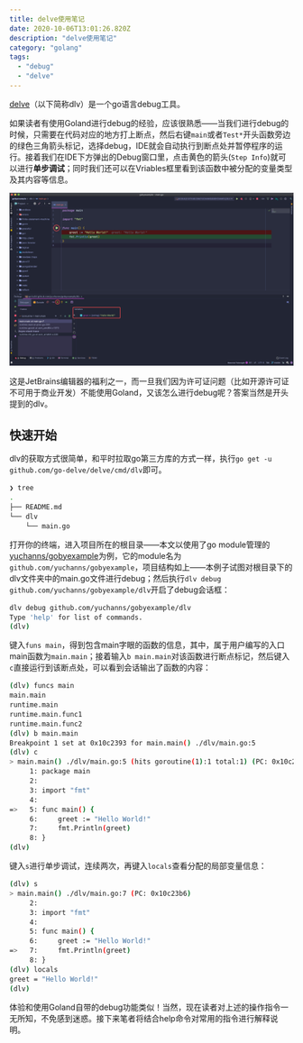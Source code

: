 ```yaml
---
title: delve使用笔记
date: 2020-10-06T13:01:26.820Z
description: "delve使用笔记"
category: "golang"
tags:
  - "debug"
  - "delve"
---
```

[delve](https://github.com/go-delve/delve)（以下简称dlv）是一个go语言debug工具。

如果读者有使用Goland进行debug的经验，应该很熟悉——当我们进行debug的时候，只需要在代码对应的地方打上断点，然后右键`main`或者`Test*`开头函数旁边的绿色三角箭头标记，选择debug，IDE就会自动执行到断点处并暂停程序的运行。接着我们在IDE下方弹出的Debug窗口里，点击黄色的箭头(`Step Info`)就可以进行**单步调试**；同时我们还可以在Vriables框里看到该函数中被分配的变量类型及其内容等信息。

![](./goland-debug.png)

这是JetBrains编辑器的福利之一，而一旦我们因为许可证问题（比如开源许可证不可用于商业开发）不能使用Goland，又该怎么进行debug呢？答案当然是开头提到的dlv。

## 快速开始
dlv的获取方式很简单，和平时拉取go第三方库的方式一样，执行`go get -u github.com/go-delve/delve/cmd/dlv`即可。

```bash
❯ tree
.
├── README.md
└── dlv
    └── main.go
```

打开你的终端，进入项目所在的根目录——本文以使用了go module管理的[yuchanns/gobyexample](https://github.com/yuchanns/gobyexample)为例，它的module名为`github.com/yuchanns/gobyexample`，项目结构如上——本例子试图对根目录下的dlv文件夹中的main.go文件进行debug；然后执行`dlv debug github.com/yuchanns/gobyexample/dlv`开启了debug会话框：

```bash
dlv debug github.com/yuchanns/gobyexample/dlv
Type 'help' for list of commands.
(dlv)
```

键入`funs main`，得到包含main字眼的函数的信息，其中，属于用户编写的入口main函数为`main.main`；接着输入`b main.main`对该函数进行断点标记，然后键入`c`直接运行到该断点处，可以看到会话输出了函数的内容：
```bash
(dlv) funcs main
main.main
runtime.main
runtime.main.func1
runtime.main.func2
(dlv) b main.main
Breakpoint 1 set at 0x10c2393 for main.main() ./dlv/main.go:5
(dlv) c
> main.main() ./dlv/main.go:5 (hits goroutine(1):1 total:1) (PC: 0x10c2393)
     1:	package main
     2:
     3:	import "fmt"
     4:
=>   5:	func main() {
     6:		greet := "Hello World!"
     7:		fmt.Println(greet)
     8:	}
(dlv)
```
键入`s`进行单步调试，连续两次，再键入`locals`查看分配的局部变量信息：
```bash
(dlv) s
> main.main() ./dlv/main.go:7 (PC: 0x10c23b6)
     2:
     3:	import "fmt"
     4:
     5:	func main() {
     6:		greet := "Hello World!"
=>   7:		fmt.Println(greet)
     8:	}
(dlv) locals
greet = "Hello World!"
(dlv)
```
体验和使用Goland自带的debug功能类似！当然，现在读者对上述的操作指令一无所知，不免感到迷惑。接下来笔者将结合help命令对常用的指令进行解释说明。